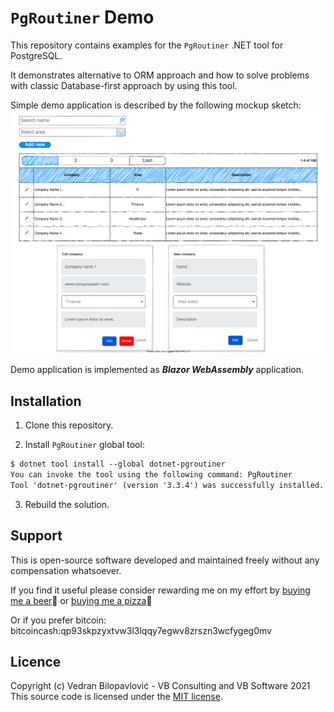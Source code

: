 # `PgRoutiner` Demo

This repository contains examples for the `PgRoutiner` .NET tool for PostgreSQL.

It demonstrates alternative to ORM approach and how to solve problems with classic Database-first approach by using this tool.

Simple demo application is described by the following mockup sketch:
<img src="https://raw.githubusercontent.com/vb-consulting/PgRoutinerDemo/master/mockup.svg" alt="drawing" width="640"/>

Demo application is implemented as ***Blazor WebAssembly*** application.

## Installation

1. Clone this repository.

2. Install `PgRoutiner` global tool:
  
```txt
$ dotnet tool install --global dotnet-pgroutiner
You can invoke the tool using the following command: PgRoutiner
Tool 'dotnet-pgroutiner' (version '3.3.4') was successfully installed.
```

3. Rebuild the solution.
 
## Support
 
This is open-source software developed and maintained freely without any compensation whatsoever.
 
If you find it useful please consider rewarding me on my effort by [buying me a beer](https://www.paypal.me/vbsoftware/5)🍻 or [buying me a pizza](https://www.paypal.me/vbsoftware/10)🍕
 
Or if you prefer bitcoin:
bitcoincash:qp93skpzyxtvw3l3lqqy7egwv8zrszn3wcfygeg0mv
 
## Licence
 
Copyright (c) Vedran Bilopavlović - VB Consulting and VB Software 2021
This source code is licensed under the [MIT license](https://github.com/vbilopav/NoOrm.Net/blob/master/LICENSE).
